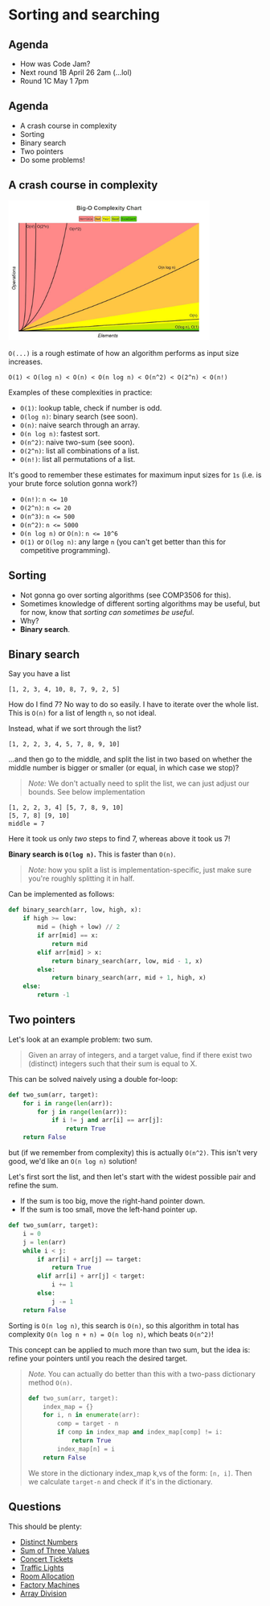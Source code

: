 # Sorting and searching

## Agenda

- How was Code Jam?
- Next round 1B April 26 2am (...lol)
- Round 1C May 1 7pm

## Agenda

- A crash course in complexity
- Sorting
- Binary search
- Two pointers
- Do some problems!

## A crash course in complexity

<img src="complexity.png" alt="A graph of various complexities." width="400"/>

<!-- ![A graph of various complexities. [https://www.bigocheatsheet.com/](https://www.bigocheatsheet.com/)](complexity.png) -->

`O(...)` is a rough estimate of how an algorithm performs as input size increases.

```
O(1) < O(log n) < O(n) < O(n log n) < O(n^2) < O(2^n) < O(n!)
```

Examples of these complexities in practice:

- `O(1)`: lookup table, check if number is odd.
- `O(log n)`: binary search (see soon).
- `O(n)`: naive search through an array.
- `O(n log n)`: fastest sort.
- `O(n^2)`: naive two-sum (see soon).
- `O(2^n)`: list all combinations of a list.
- `O(n!)`: list all permutations of a list.

It's good to remember these estimates for maximum input sizes for `1s` (i.e. is your brute force solution gonna work?)

- `O(n!)`: `n <= 10`
- `O(2^n)`: `n <= 20`
- `O(n^3)`: `n <= 500`
- `O(n^2)`: `n <= 5000`
- `O(n log n)` or `O(n)`: `n <= 10^6`
- `O(1)` or `O(log n)`: any large `n` (you can't get better than this for competitive programming).

## Sorting

- Not gonna go over sorting algorithms (see COMP3506 for this).
- Sometimes knowledge of different sorting algorithms may be useful, but for now, know that _sorting can sometimes be useful_.
- Why?
- **Binary search**.

## Binary search

Say you have a list

```
[1, 2, 3, 4, 10, 8, 7, 9, 2, 5]
```

How do I find 7? No way to do so easily. I have to iterate over the whole list. This is `O(n)` for a list of length `n`, so not ideal.

Instead, what if we sort through the list?

```
[1, 2, 2, 3, 4, 5, 7, 8, 9, 10]
```

...and then go to the middle, and split the list in two based on whether the middle number is bigger or smaller (or equal, in which case we stop)?

> *Note:* We don't actually need to split the list, we can just adjust our bounds. See below implementation

```
[1, 2, 2, 3, 4] [5, 7, 8, 9, 10]
[5, 7, 8] [9, 10]
middle = 7
```
Here it took us only _two_ steps to find 7, whereas above it took us 7!

**Binary search is `O(log n)`.** This is faster than `O(n)`. 

> *Note:* how you split a list is implementation-specific, just make sure you're roughly splitting it in half.

Can be implemented as follows:

```python
def binary_search(arr, low, high, x):
    if high >= low:
        mid = (high + low) // 2
        if arr[mid] == x:
            return mid
        elif arr[mid] > x:
            return binary_search(arr, low, mid - 1, x)
        else:
            return binary_search(arr, mid + 1, high, x)
    else:
        return -1
```

## Two pointers

Let's look at an example problem: two sum.

> Given an array of integers, and a target value, find if there exist two (distinct) integers such that their sum is equal to X.

This can be solved naively using a double for-loop:

```python
def two_sum(arr, target):
    for i in range(len(arr)):
        for j in range(len(arr)):
            if i != j and arr[i] == arr[j]:
                return True
    return False
```

but (if we remember from complexity) this is actually `O(n^2)`. This isn't very good, we'd like an `O(n log n)` solution!

Let's first sort the list, and then let's start with the widest possible pair and refine the sum.

- If the sum is too big, move the right-hand pointer down.
- If the sum is too small, move the left-hand pointer up.

```python
def two_sum(arr, target):
    i = 0
    j = len(arr)
    while i < j:
        if arr[i] + arr[j] == target:
            return True
        elif arr[i] + arr[j] < target:
            i += 1
        else:
            j -= 1
    return False
```

Sorting is `O(n log n)`, this search is `O(n)`, so this algorithm in total has complexity `O(n log n + n) = O(n log n)`, which beats `O(n^2)`!

This concept can be applied to much more than two sum, but the idea is: refine your pointers until you reach the desired target.

> *Note.* You can actually do better than this with a two-pass dictionary method `O(n)`.
> 
> ```python
> def two_sum(arr, target):
>     index_map = {}
>     for i, n in enumerate(arr):
>         comp = target - n
>         if comp in index_map and index_map[comp] != i:
>             return True
>         index_map[n] = i
>     return False
> ```
> 
> We store in the dictionary index_map k,vs of the form: `[n, i]`. Then we calculate `target-n` and check if it's in the dictionary.

## Questions

This should be plenty:

- [Distinct Numbers](https://cses.fi/problemset/task/1621)
- [Sum of Three Values](https://cses.fi/problemset/task/1641)
- [Concert Tickets](https://cses.fi/problemset/task/1091)
- [Traffic Lights](https://cses.fi/problemset/task/1163)
- [Room Allocation](https://cses.fi/problemset/task/1164)
- [Factory Machines](https://cses.fi/problemset/task/1620)
- [Array Division](https://cses.fi/problemset/task/1085)